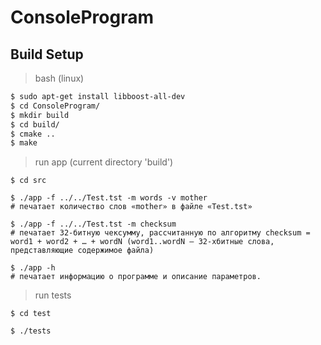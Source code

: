 # ConsoleProgram

## Build Setup

> bash (linux)
``` bash (linux)
$ sudo apt-get install libboost-all-dev
$ cd ConsoleProgram/
$ mkdir build
$ cd build/
$ cmake ..
$ make
```
> run app (current directory 'build')
``` run app
$ cd src

$ ./app -f ../../Test.tst -m words -v mother
# печатает количество слов «mother» в файле «Test.tst»

$ ./app -f ../../Test.tst -m checksum
# печатает 32-битную чексумму, рассчитанную по алгоритму checksum = word1 + word2 + … + wordN (word1..wordN – 32-хбитные слова, представляющие содержимое файла)

$ ./app -h
# печатает информацию о программе и описание параметров.
```

> run tests
``` run tests (current directory 'build')
$ cd test

$ ./tests
```
